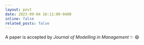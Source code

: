 ```yaml
---
layout: post
date: 2023-09-04 16:11:00-0400
inline: false
related_posts: false
---
```


A paper is accepted by *Journal of Modelling in Management* :sparkles: :smile:
